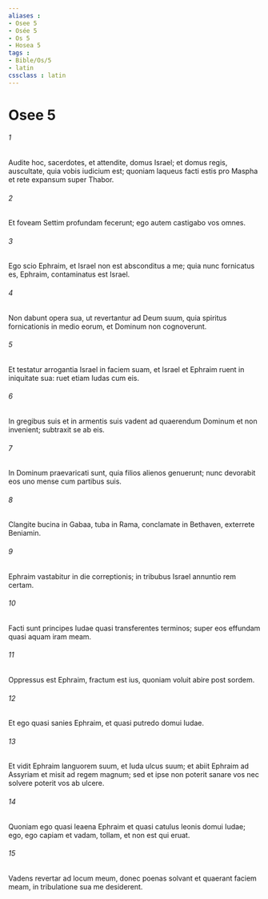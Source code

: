 ```yaml
---
aliases : 
- Osee 5
- Osée 5
- Os 5
- Hosea 5
tags : 
- Bible/Os/5
- latin
cssclass : latin
---
```


# Osee 5

###### 1
Audite hoc, sacerdotes, et attendite, domus Israel; et domus regis, auscultate, quia vobis iudicium est; quoniam laqueus facti estis pro Maspha et rete expansum super Thabor.
###### 2
Et foveam Settim profundam fecerunt; ego autem castigabo vos omnes.
###### 3
Ego scio Ephraim, et Israel non est absconditus a me; quia nunc fornicatus es, Ephraim, contaminatus est Israel.
###### 4
Non dabunt opera sua, ut revertantur ad Deum suum, quia spiritus fornicationis in medio eorum, et Dominum non cognoverunt.
###### 5
Et testatur arrogantia Israel in faciem suam, et Israel et Ephraim ruent in iniquitate sua: ruet etiam Iudas cum eis.
###### 6
In gregibus suis et in armentis suis vadent ad quaerendum Dominum et non invenient; subtraxit se ab eis.
###### 7
In Dominum praevaricati sunt, quia filios alienos genuerunt; nunc devorabit eos uno mense cum partibus suis.
###### 8
Clangite bucina in Gabaa, tuba in Rama, conclamate in Bethaven, exterrete Beniamin.
###### 9
Ephraim vastabitur in die correptionis; in tribubus Israel annuntio rem certam.
###### 10
Facti sunt principes Iudae quasi transferentes terminos; super eos effundam quasi aquam iram meam.
###### 11
Oppressus est Ephraim, fractum est ius, quoniam voluit abire post sordem.
###### 12
Et ego quasi sanies Ephraim, et quasi putredo domui Iudae.
###### 13
Et vidit Ephraim languorem suum, et Iuda ulcus suum; et abiit Ephraim ad Assyriam et misit ad regem magnum; sed et ipse non poterit sanare vos nec solvere poterit vos ab ulcere.
###### 14
Quoniam ego quasi leaena Ephraim et quasi catulus leonis domui Iudae; ego, ego capiam et vadam, tollam, et non est qui eruat.
###### 15
Vadens revertar ad locum meum, donec poenas solvant et quaerant faciem meam, in tribulatione sua me desiderent.
